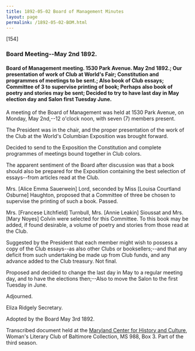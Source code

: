 ```yaml
---
title: 1892-05-02 Board of Management Minutes
layout: page
permalink: /1892-05-02-BOM.html
---
```

[154]

### Board Meeting--May 2nd 1892.

#### Board of Management meeting. 1530 Park Avenue. May 2nd 1892.; Our presentation of work of Club at World's Fair; Constitution and programmes of meetings to be sent.; Also book of Club essays; Committee of 3 to supervise printing of book; Perhaps also book of poetry and stories may be sent; Decided to try to have last day in May election day and Salon first Tuesday June.

A meeting of the Board of Management was held at 1530 Park Avenue, on Monday, May 2nd,--12 o'clock noon, with seven (7) members present.

The President was in the chair, and the proper presentation of the work of the Club at the World's Columbian Exposition was brought forward.

Decided to send to the Exposition the Constitution and complete programmes of meetings bound together in Club colors.

The apparent sentiment of the Board after discussion was that a book should also be prepared for the Exposition containing the best selection of essays--from articles read at the Club.

Mrs. [Alice Emma Sauerwein] Lord, seconded by Miss [Louisa Courtland Osburne] Haughton, proposed that a Committee of three be chosen to supervise the printing of such a book. Passed.

Mrs. [Francese Litchfield] Turnbull, Mrs. [Annie Leakin] Sioussat and Mrs. [Mary Noyes] Colvin were selected for this Committee. To this book may be added, if found desirable, a volume of poetry and stories from those read at the Club.

Suggested by the President that each member might wish to possess a copy of the Club essays--as also other Clubs or booksellers;--and that any deficit from such undertaking be made up from Club funds, and any advance added to the Club treasury. Not final.

Proposed and decided to change the last day in May to a regular meeting day, and to have the elections then;--Also to move the Salon to the first Tuesday in June.

Adjourned.

Eliza Ridgely
Secretary.

Adopted by the Board May 3rd 1892.


Transcribed document held at the [Maryland Center for History and Culture](http://mdhs.org/), Woman's Literary Club of Baltimore Collection, MS 988, Box 3. Part of the third season.
